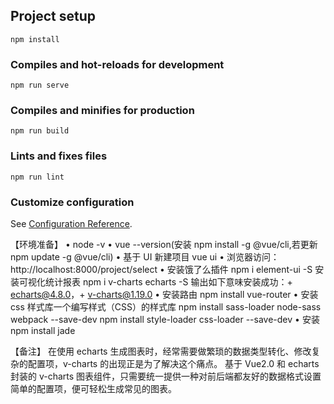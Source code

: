 ## Project setup

```
npm install
```

### Compiles and hot-reloads for development

```
npm run serve
```

### Compiles and minifies for production

```
npm run build
```

### Lints and fixes files

```
npm run lint
```

### Customize configuration

See [Configuration Reference](https://cli.vuejs.org/config/).

【环境准备】
• node -v
• vue --version(安装 npm install -g @vue/cli,若更新 npm update -g @vue/cli)
• 基于 UI 新建项目 vue ui
• 浏览器访问：http://localhost:8000/project/select
• 安装饿了么插件 npm i element-ui -S
安装可视化统计报表 npm i v-charts echarts -S
输出如下意味安装成功：+ echarts@4.8.0，+ v-charts@1.19.0
• 安装路由 npm install vue-router
• 安装 css 样式库一个编写样式（CSS）的样式库
npm install sass-loader node-sass webpack --save-dev
npm install style-loader css-loader --save-dev
• 安装 npm install jade

【备注】
在使用 echarts 生成图表时，经常需要做繁琐的数据类型转化、修改复杂的配置项，v-charts 的出现正是为了解决这个痛点。
基于 Vue2.0 和 echarts 封装的 v-charts 图表组件，只需要统一提供一种对前后端都友好的数据格式设置简单的配置项，便可轻松生成常见的图表。
